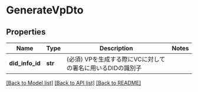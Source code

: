 # GenerateVpDto

## Properties
Name | Type | Description | Notes
------------ | ------------- | ------------- | -------------
**did_info_id** | **str** | (必須) VPを生成する際にVCに対しての署名に用いるDIDの識別子 | 

[[Back to Model list]](../README.md#documentation-for-models) [[Back to API list]](../README.md#documentation-for-api-endpoints) [[Back to README]](../README.md)

